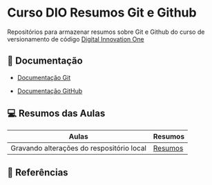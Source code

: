 
# Curso DIO Resumos Git e Github

Repositórios para armazenar resumos sobre Git e Github do curso de versionamento de código [Digital Innovation One](https://web.dio.me/course/406684a4-396d-4160-94b9-ead934e18564/learning/599dd3dd-d189-474f-a55c-22f37b4472da?back=/track/coding-the-future-xp-full-stack-developer)

## 📖 Documentação
- [Documentação Git](https://web.dio.me/course/406684a4-396d-4160-94b9-ead934e18564/learning/599dd3dd-d189-474f-a55c-22f37b4472da?back=/track/coding-the-future-xp-full-stack-developer)

- [Documentação GitHub](https://docs.github.com/pt)

## 💻 Resumos das Aulas

| Aulas | Resumos |
|-------|---------|
|Gravando alterações do respositório local|[Resumos]()

## 🔎 Referências